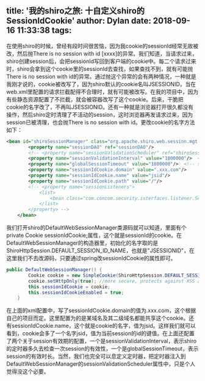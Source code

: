 title: '我的shiro之旅: 十自定义shiro的SessionIdCookie'
author: Dylan
date: 2018-09-16 11:33:38
tags:
---
在使用shiro的时候，曾经有段时间很苦恼，因为我cookie的sessionId经常无故被改，然后抛There is no session with id [xxxx]的异常。我们知道，当请求过来，shiro创建session后，会把sessionId写回到客户端的cookie中。每二个请求过来时，shiro会拿到这个cookie里的sessionId去查找，如果查找不到，就有可能抛There is no session with id的异常。通过抛这个异常的会有两种情况，一种就是我刚才说的，cookie被改写了，因为shiro默认的cookie名叫JSESSIONID，当在web.xml里配置的请求拦截配得不合理时，就有可能被改写。在我的项目中，因为有些静态资源配置了不拦截，就会被容器改写了这个cookie。后来，干脆把cookie的名字改了，不再叫JSESSIONID。还有一种就是浏览器打开很久都没有操作，然后shiro定时清理了不活动的session，这时浏览器再发请求过来，因为session已被清理，也会抛There is no session with id。更改cookie的名字方法如下：

```xml
<bean id="shiroSessionManager" class="org.apache.shiro.web.session.mgt.DefaultWebSessionManager">
		<property name="sessionDAO" ref="sessionDAO"/>
		<!-- <property name="sessionValidationScheduler" ref="shiroSessionValidationScheduler"/> -->
		<property name="sessionValidationInterval" value="1800000"/>  <!-- 相隔多久检查一次session的有效性 -->
		<property name="globalSessionTimeout" value="1800000"/>  <!-- session 有效时间为半小时 （毫秒单位）-->
		<property name="sessionIdCookie.domain" value=".xxx.com"/>
		<property name="sessionIdCookie.name" value="jsid"/>
		<property name="sessionIdCookie.path" value="/"/>
		<!-- <property name="sessionListeners">
			<list>
				<bean class="com.concom.security.interfaces.listener.SessionListener"/>
			</list>
		</property> -->
	</bean>
```
我们打开shiro的DefaultWebSessionManager类源码就可以知道，里面有个private Cookie sessionIdCookie;属性，这个就是sessionId的cookie。在DefaultWebSessionManager的构造器里，初始化的名字取的是ShiroHttpSession.DEFAULT_SESSION_ID_NAME，也就是"JSESSIONID"，在这里我们不去改源码，只要通过spring改sessionIdCookie的属性即可。

```java
public DefaultWebSessionManager() {
        Cookie cookie = new SimpleCookie(ShiroHttpSession.DEFAULT_SESSION_ID_NAME);
        cookie.setHttpOnly(true); //more secure, protects against XSS attacks
        this.sessionIdCookie = cookie;
        this.sessionIdCookieEnabled = true;
    }
```
在上面的xml配置中，写了sessionIdCookie.domain的值为.xxx.com，这个根据自己的项目而定。这里配置为的是某域名及其二级域名都能共享这个cookie。还有sessionIdCookie.name，这个就是cookie的名字，值为jsid。这样我们就可以看到，cookie会多了一个名字jsid，值为当前session的id的键值。在上面还配置了两个关于session有效期的配置，一个是sessionValidationInterval，表示shiro的定时器多久去检查一次session的有效性，一个是globalSessionTimeout，表示session的有效时长。当然，我们也完全可以息定义定时器，把定时器注入到DefaultWebSessionManager的sessionValidationScheduler属性中，只是个人觉得没这个必要。